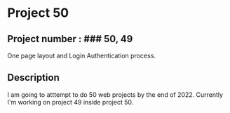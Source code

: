 # Project 50

## Project number : ### 50, 49
One page layout and Login Authentication process.

## Description

I am going to atttempt to do 50 web projects by the end of 2022. Currently I'm working on project 49 inside project 50.

